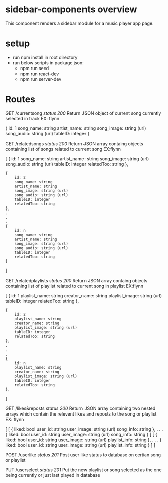 # sidebar-components overview
This component renders a sidebar module for a music player app page.

# setup 
- run npm install in root directory
- run below scripts in package.json:
  - npm run seed 
  - npm run react-dev
  - npm run server-dev

 # Routes
 GET /currentsong
 *status 200*
 Return JSON object of current song currently selected in track
 EX: flynn

 {
        id: 1
        song_name: string
        artist_name: string
        song_image: string (url)
        song_audio: string (url)
        tableID: integer
    }

 GET /relatedsongs
 *status 200*
 Return JSON array containg objects containing list of songs related to current song
 EX:flynn

 [
    {
        id: 1
        song_name: string
        artist_name: string
        song_image: string (url)
        song_audio: string (url)
        tableID: integer
        relatedToo: string
    },

    {
        id: 2
        song_name: string
        artist_name: string
        song_image: string (url)
        song_audio: string (url)
        tableID: integer
        relatedToo: string
    },
    .
    .
    .
    {
        id: n
        song_name: string
        artist_name: string
        song_image: string (url)
        song_audio: string (url)
        tableID: integer
        relatedToo: string
    }
]

GET /relatedplaylists
 *status 200*
 Return JSON array containg objects containing list of playlist related to current song in playlist
 EX:flynn

 [
    {
        id: 1
        playlist_name: string
        creator_name: string
        playlist_image: string (url)
        tableID: integer
        relatedToo: string
    },

    {
        id: 2
        playlist_name: string
        creator_name: string
        playlist_image: string (url)
        tableID: integer
        relatedToo: string
    },
    .
    .
    .
    {
        id: n
        playlist_name: string
        creator_name: string
        playlist_image: string (url)
        tableID: integer
        relatedToo: string
    },
]

GET /likes&reposts
*status 200*
Return JSON array containing two nested arrays which contain the relevent likes and reposts to the song or playlist
EX: flynn

[
  [
    {
      liked: bool
      user_id: string
      user_image: string (url)
      song_info: string
    },
    .
    .
    .
    {
      liked: bool
      user_id: string
      user_image: string (url)
      song_info: string
    }
  ]
  [
    {
      liked: bool
      user_id: string
      user_image: string (url)
      playlist_info: string
    },
    .
    .
    .
    {
      liked: bool
      user_id: string
      user_image: string (url)
      playlist_info: string
    }
  ]
]

POST /userlike
*status 201*
Post user like status to database on certian song or playlist

PUT /userselect
*status 201*
Put the new playlist or song selected as the one being currently or just last played in database